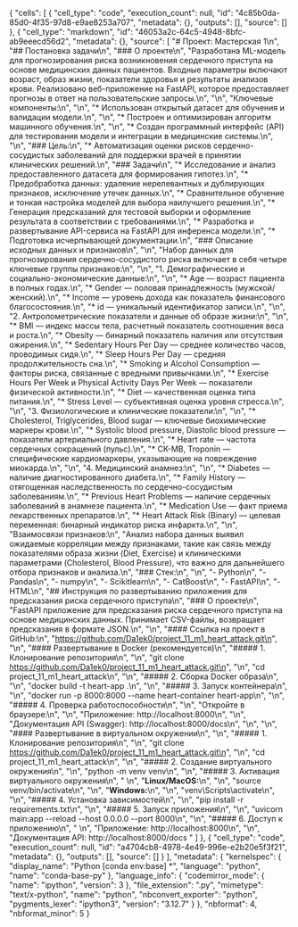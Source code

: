 {
 "cells": [
  {
   "cell_type": "code",
   "execution_count": null,
   "id": "4c85b0da-85d0-4f35-97d8-e9ae8253a707",
   "metadata": {},
   "outputs": [],
   "source": []
  },
  {
   "cell_type": "markdown",
   "id": "46053a2c-64c5-4948-8bfc-ab9eeecd56d2",
   "metadata": {},
   "source": [
    "# Проект: Мастерская 1\n",
    "## Постановка задачи\n",
    "### О проекте\n",
    "Разработана ML-модель для прогнозирования риска возникновения сердечного приступа на основе медицинских данных пациентов. Входные параметры включают возраст, образ жизни, показатели здоровья и результаты анализов крови. Реализовано веб-приложение на FastAPI, которое предоставляет прогнозы в ответ на пользовательские запросы.\n",
    "\n",
    "Ключевые компоненты:\n",
    "\n",
    "* Использован открытый датасет для обучения и валидации модели.\n",
    "\n",
    "* Построен и оптимизирован алгоритм машинного обучения.\n",
    "\n",
    "* Создан программный интерфейс (API) для тестирования модели и интеграции в медицинские системы.\n",
    "\n",
    "### Цель:\n",
    "* Автоматизация оценки рисков сердечно-сосудистых заболеваний для поддержки врачей в принятии клинических решений.\n",
    "### Задачи\n",
    "* Исследование и анализ предоставленного датасета для формирования гипотез.\n",
    "* Предобработка данных: удаление нерелевантных и дублирующих признаков, исключение утечек данных.\n",
    "* Сравнительное обучение и тонкая настройка моделей для выбора наилучшего решения.\n",
    "* Генерация предсказаний для тестовой выборки и оформление результата в соответствии с требованиями.\n",
    "* Разработка и развертывание API-сервиса на FastAPI для инференса модели.\n",
    "* Подготовка исчерпывающей документации.\n",
    "### Описание исходных данных и признаков\n",
    "\n",
    "Набор данных для прогнозирования сердечно-сосудистого риска включает в себя четыре ключевые группы признаков:\n",
    "\n",
    "1. Демографические и социально-экономические данные:\n",
    "\n",
    "* Age — возраст пациента в полных годах.\n",
    "* Gender — половая принадлежность (мужской/женский).\n",
    "* Income — уровень дохода как показатель финансового благосостояния.\n",
    "* id — уникальный идентификатор записи.\n",
    "\n",
    "2. Антропометрические показатели и данные об образе жизни:\n",
    "\n",
    "* BMI — индекс массы тела, расчетный показатель соотношения веса и роста.\n",
    "* Obesity — бинарный показатель наличия или отсутствия ожирения.\n",
    "* Sedentary Hours Per Day — среднее количество часов, проводимых сидя.\n",
    "* Sleep Hours Per Day — средняя продолжительность сна.\n",
    "* Smoking и Alcohol Consumption — факторы риска, связанные с вредными привычками.\n",
    "* Exercise Hours Per Week и Physical Activity Days Per Week — показатели физической активности.\n",
    "* Diet — качественная оценка типа питания.\n",
    "* Stress Level — субъективная оценка уровня стресса.\n",
    "\n",
    "3. Физиологические и клинические показатели:\n",
    "\n",
    "* Cholesterol, Triglycerides, Blood sugar — ключевые биохимические маркеры крови.\n",
    "* Systolic blood pressure, Diastolic blood pressure — показатели артериального давления.\n",
    "* Heart rate — частота сердечных сокращений (пульс).\n",
    "* CK-MB, Troponin — специфические кардиомаркеры, указывающие на повреждение миокарда.\n",
    "\n",
    "4. Медицинский анамнез:\n",
    "\n",
    "* Diabetes — наличие диагностированного диабета.\n",
    "* Family History — отягощенная наследственность по сердечно-сосудистым заболеваниям.\n",
    "* Previous Heart Problems — наличие сердечных заболеваний в анамнезе пациента.\n",
    "* Medication Use — факт приема лекарственных препаратов.\n",
    "* Heart Attack Risk (Binary) — целевая переменная: бинарный индикатор риска инфаркта.\n",
    "\n",
    "Взаимосвязи признаков:\n",
    "Анализ набора данных выявил ожидаемые корреляции между признаками, такие как связь между показателями образа жизни (Diet, Exercise) и клиническими параметрами (Cholesterol, Blood Pressure), что важно для дальнейшего отбора признаков и анализа.\n",
    "### Стек:\n",
    "\n",
    "- Python\n",
    "- Pandas\n",
    "- numpy\n",
    "- Scikitlearn\n",
    "- CatBoost\n",
    "- FastAPI\n",
    "- HTML\n",
    "## Инструкция по развертыванию приложения для предсказания риска сердечного приступа\n",
    "### О проекте\n",
    "FastAPI приложение для предсказания риска сердечного приступа на основе медицинских данных. Принимает CSV-файлы, возвращает предсказания в формате JSON.\n",
    "\n",
    "#### Ссылка на проект в GitHub:\n",
    "https://github.com/Da1ek0/project_11_m1_heart_attack.git\n",
    "\n",
    "####  Развертывание в Docker (рекомендуется)\n",
    "##### 1. Клонирование репозитория\n",
    "\n",
    "git clone https://github.com/Da1ek0/project_11_m1_heart_attack.git\n",
    "\n",
    "cd project_11_m1_heart_attack\n",
    "\n",
    "##### 2. Сборка Docker образа\n",
    "\n",
    "docker build -t heart-app .\n",
    "\n",
    "##### 3. Запуск контейнера\n",
    "\n",
    "docker run -p 8000:8000 --name heart-container heart-app\n",
    "\n",
    "##### 4. Проверка работоспособности\n",
    "\n",
    "Откройте в браузере:\n",
    "\n",
    "Приложение: http://localhost:8000\n",
    "\n",
    "Документация API (Swagger): http://localhost:8000/docs\n",
    "\n",
    "\n",
    "#### Развертывание в виртуальном окружении\n",
    "\n",
    "##### 1. Клонирование репозитория\n",
    "\n",
    "git clone https://github.com/Da1ek0/project_11_m1_heart_attack.git\n",
    "\n",
    "cd project_11_m1_heart_attack\n",
    "\n",
    "##### 2. Создание виртуального окружения\n",
    "\n",
    "python -m venv venv\n",
    "\n",
    "##### 3. Активация виртуального окружения\n",
    "   \n",
    "**Linux/MacOS:**\n",
    "\n",
    "source venv/bin/activate\n",
    "\n",
    "**Windows:**\n",
    "\n",
    "venv\\Scripts\\activate\n",
    "\n",
    "##### 4. Установка зависимостей\n",
    "\n",
    "pip install -r requirements.txt\n",
    "\n",
    "##### 5. Запуск приложения\n",
    "\n",
    "uvicorn main:app --reload --host 0.0.0.0 --port 8000\n",
    "\n",
    "##### 6. Доступ к приложению\n",
    "   \n",
    "Приложение: http://localhost:8000\n",
    "\n",
    "Документация API: http://localhost:8000/docs  "
   ]
  },
  {
   "cell_type": "code",
   "execution_count": null,
   "id": "a4704cb8-4978-4e49-996e-e2b20e5f3f21",
   "metadata": {},
   "outputs": [],
   "source": []
  }
 ],
 "metadata": {
  "kernelspec": {
   "display_name": "Python [conda env:base] *",
   "language": "python",
   "name": "conda-base-py"
  },
  "language_info": {
   "codemirror_mode": {
    "name": "ipython",
    "version": 3
   },
   "file_extension": ".py",
   "mimetype": "text/x-python",
   "name": "python",
   "nbconvert_exporter": "python",
   "pygments_lexer": "ipython3",
   "version": "3.12.7"
  }
 },
 "nbformat": 4,
 "nbformat_minor": 5
}

